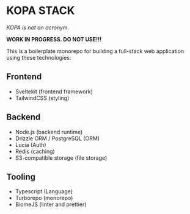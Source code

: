 # KOPA STACK

_KOPA is not an acronym._

**WORK IN PROGRESS. DO NOT USE!!!**

This is a boilerplate monorepo for building a full-stack web application using these technologies:

## Frontend

- Sveltekit (frontend framework)
- TailwindCSS (styling)

## Backend

- Node.js (backend runtime)
- Drizzle ORM / PostgreSQL (ORM)
- Lucia (Auth)
- Redis (caching)
- S3-compatible storage (file storage)

## Tooling

- Typescript (Language)
- Turborepo (monorepo)
- BiomeJS (linter and prettier)
